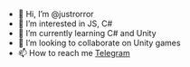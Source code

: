 - 👋 Hi, I’m @justrorror
- 👀 I’m interested in JS, C#
- 🌱 I’m currently learning C# and Unity
- 💞️ I’m looking to collaborate on Unity games
- 📫 How to reach me [Telegram](https://t.me/vlchnk)

<!---
justrorror/justrorror is a ✨ special ✨ repository because its `README.md` (this file) appears on your GitHub profile.
You can click the Preview link to take a look at your changes.
--->
